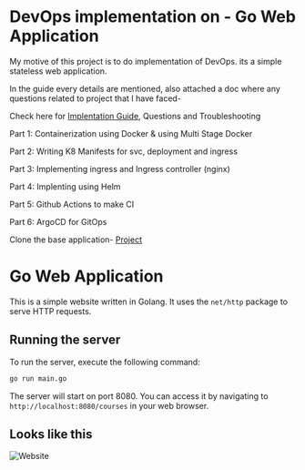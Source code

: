 



# DevOps implementation on - Go Web Application

My motive of this project is to do implementation of DevOps. its a simple stateless web application.

In the guide every details are mentioned, also attached a doc where any questions related to project that I have faced-

Check here for [Implentation Guide](./Implementation-Guide-Docs), Questions and Troubleshooting

Part 1: Containerization using Docker & using Multi Stage Docker

Part 2: Writing K8 Manifests for svc, deployment and ingress

Part 3: Implementing ingress and Ingress controller (nginx)

Part 4: Implenting using Helm

Part 5: Github Actions to make CI

Part 6: ArgoCD for GitOps

Clone the base application- [Project](https://github.com/iam-veeramalla/go-web-app)

# Go Web Application

This is a simple website written in Golang. It uses the `net/http` package to serve HTTP requests.

## Running the server

To run the server, execute the following command:

```bash
go run main.go
```

The server will start on port 8080. You can access it by navigating to `http://localhost:8080/courses` in your web browser.

## Looks like this

![Website](static/images/golang-website.png)


